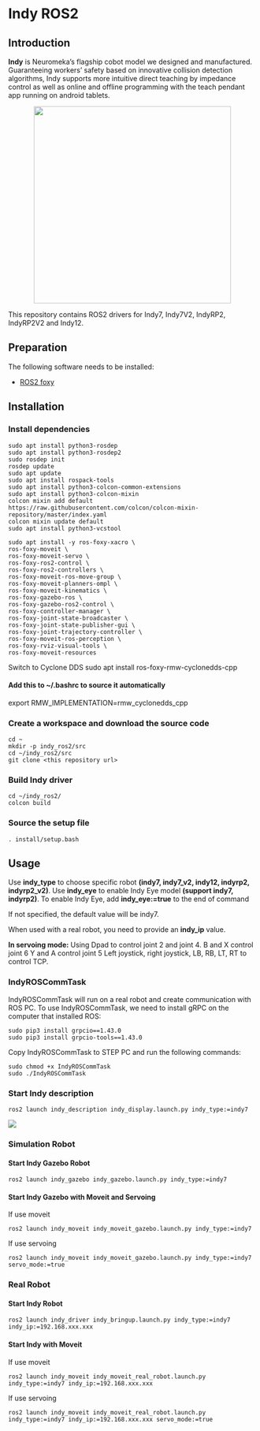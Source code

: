 # Indy ROS2

## Introduction

**Indy** is Neuromeka’s flagship cobot model we designed and manufactured. Guaranteeing workers’ safety based on innovative collision detection algorithms, Indy supports more intuitive direct teaching by impedance control as well as online and offline programming with the teach pendant app running on android tablets.

<center><img src=".img/intro_img.png" width="400" heigh="400"/></center> 


This repository contains ROS2 drivers for Indy7, Indy7V2, IndyRP2, IndyRP2V2 and Indy12.


## Preparation

The following software needs to be installed:
- [ROS2 foxy](https://docs.ros.org/en/foxy/Installation.html)


## Installation

### Install dependencies

```
sudo apt install python3-rosdep
sudo apt install python3-rosdep2
sudo rosdep init
rosdep update
sudo apt update
sudo apt install rospack-tools
sudo apt install python3-colcon-common-extensions
sudo apt install python3-colcon-mixin
colcon mixin add default https://raw.githubusercontent.com/colcon/colcon-mixin-repository/master/index.yaml
colcon mixin update default
sudo apt install python3-vcstool

sudo apt install -y ros-foxy-xacro \
ros-foxy-moveit \
ros-foxy-moveit-servo \
ros-foxy-ros2-control \
ros-foxy-ros2-controllers \
ros-foxy-moveit-ros-move-group \
ros-foxy-moveit-planners-ompl \
ros-foxy-moveit-kinematics \
ros-foxy-gazebo-ros \
ros-foxy-gazebo-ros2-control \
ros-foxy-controller-manager \
ros-foxy-joint-state-broadcaster \
ros-foxy-joint-state-publisher-gui \
ros-foxy-joint-trajectory-controller \
ros-foxy-moveit-ros-perception \
ros-foxy-rviz-visual-tools \
ros-foxy-moveit-resources
```


Switch to Cyclone DDS
sudo apt install ros-foxy-rmw-cyclonedds-cpp


#### Add this to ~/.bashrc to source it automatically

export RMW_IMPLEMENTATION=rmw_cyclonedds_cpp


### Create a workspace and download the source code

```
cd ~
mkdir -p indy_ros2/src
cd ~/indy_ros2/src
git clone <this repository url>
```

### Build Indy driver

```
cd ~/indy_ros2/
colcon build
```

### Source the setup file
```
. install/setup.bash
```

## Usage

Use **indy_type** to choose specific robot **(indy7, indy7_v2, indy12, indyrp2, indyrp2_v2)**.
Use **indy_eye** to enable Indy Eye model **(support indy7, indyrp2)**. 
To enable Indy Eye, add **indy_eye:=true** to the end of command

If not specified, the default value will be indy7.

When used with a real robot, you need to provide an **indy_ip** value.

**In servoing mode:**
Using Dpad to control joint 2 and joint 4.
B and X control joint 6
Y and A control joint 5
Left joystick, right joystick, LB, RB, LT, RT to control TCP.

### IndyROSCommTask

IndyROSCommTask will run on a real robot and create communication with ROS PC.
To use IndyROSCommTask, we need to install gRPC on the computer that installed ROS:

```
sudo pip3 install grpcio==1.43.0
sudo pip3 install grpcio-tools==1.43.0
```

Copy IndyROSCommTask to STEP PC and run the following commands:

```
sudo chmod +x IndyROSCommTask
sudo ./IndyROSCommTask
```

### Start Indy description

```
ros2 launch indy_description indy_display.launch.py indy_type:=indy7
```

![](.img/description_indy7.gif)


### Simulation Robot

#### Start Indy Gazebo Robot

```
ros2 launch indy_gazebo indy_gazebo.launch.py indy_type:=indy7
```

#### Start Indy Gazebo with Moveit and Servoing

If use moveit 

```
ros2 launch indy_moveit indy_moveit_gazebo.launch.py indy_type:=indy7
```

If use servoing 

```
ros2 launch indy_moveit indy_moveit_gazebo.launch.py indy_type:=indy7 servo_mode:=true
```


### Real Robot

#### Start Indy Robot

```
ros2 launch indy_driver indy_bringup.launch.py indy_type:=indy7 indy_ip:=192.168.xxx.xxx
```

#### Start Indy with Moveit

If use moveit 

```
ros2 launch indy_moveit indy_moveit_real_robot.launch.py indy_type:=indy7 indy_ip:=192.168.xxx.xxx
```

If use servoing 

```
ros2 launch indy_moveit indy_moveit_real_robot.launch.py indy_type:=indy7 indy_ip:=192.168.xxx.xxx servo_mode:=true
```
